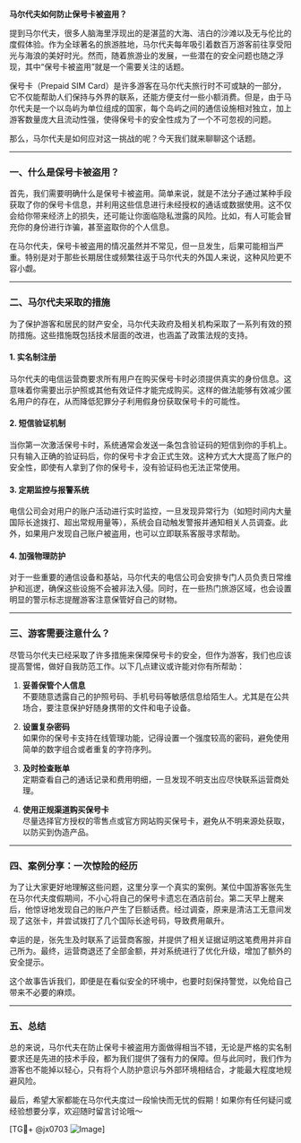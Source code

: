 **马尔代夫如何防止保号卡被盗用？**

提到马尔代夫，很多人脑海里浮现出的是湛蓝的大海、洁白的沙滩以及无与伦比的度假体验。作为全球著名的旅游胜地，马尔代夫每年吸引着数百万游客前往享受阳光与海浪的美好时光。然而，随着旅游业的发展，一些潜在的安全问题也随之浮现，其中“保号卡被盗用”就是一个需要关注的话题。

保号卡（Prepaid SIM Card）是许多游客在马尔代夫旅行时不可或缺的一部分，它不仅能帮助人们保持与外界的联系，还能方便支付一些小额消费。但是，由于马尔代夫是一个以岛屿为单位组成的国家，每个岛屿之间的通信设施相对独立，加上游客数量庞大且流动性强，使得保号卡的安全性成为了一个不可忽视的问题。

那么，马尔代夫是如何应对这一挑战的呢？今天我们就来聊聊这个话题。

---

### 一、什么是保号卡被盗用？

首先，我们需要明确什么是保号卡被盗用。简单来说，就是不法分子通过某种手段获取了你的保号卡信息，并利用这些信息进行未经授权的通话或数据使用。这不仅会给你带来经济上的损失，还可能让你面临隐私泄露的风险。比如，有人可能会冒充你的身份进行诈骗，甚至盗取你的个人信息。

在马尔代夫，保号卡被盗用的情况虽然并不常见，但一旦发生，后果可能相当严重。特别是对于那些长期居住或频繁往返于马尔代夫的外国人来说，这种风险更不容小觑。

---

### 二、马尔代夫采取的措施

为了保护游客和居民的财产安全，马尔代夫政府及相关机构采取了一系列有效的预防措施。这些措施既包括技术层面的改进，也涵盖了政策法规的支持。

#### 1. **实名制注册**
马尔代夫的电信运营商要求所有用户在购买保号卡时必须提供真实的身份信息。这意味着你需要出示护照或其他有效证件才能完成购买。这样的做法能够有效减少匿名用户的存在，从而降低犯罪分子利用假身份获取保号卡的可能性。

#### 2. **短信验证机制**
当你第一次激活保号卡时，系统通常会发送一条包含验证码的短信到你的手机上。只有输入正确的验证码后，你的保号卡才会正式生效。这种方式大大提高了账户的安全性，即使有人拿到了你的保号卡，没有验证码也无法正常使用。

#### 3. **定期监控与报警系统**
电信公司会对用户的账户活动进行实时监控，一旦发现异常行为（如短时间内大量国际长途拨打、超出常规用量等），系统会自动触发警报并通知相关人员调查。此外，如果用户发现自己账户被盗用，也可以立即联系客服寻求帮助。

#### 4. **加强物理防护**
对于一些重要的通信设备和基站，马尔代夫的电信公司会安排专门人员负责日常维护和巡逻，确保这些设施不会被非法入侵。同时，在一些热门旅游区域，也会设置明显的警示标志提醒游客注意保管好自己的财物。

---

### 三、游客需要注意什么？

尽管马尔代夫已经采取了许多措施来保障保号卡的安全，但作为游客，我们也应该提高警惕，做好自我防范工作。以下几点建议或许能对你有所帮助：

1. **妥善保管个人信息**  
   不要随意透露自己的护照号码、手机号码等敏感信息给陌生人。尤其是在公共场合，要注意保护好随身携带的文件和电子设备。

2. **设置复杂密码**  
   如果你的保号卡支持在线管理功能，记得设置一个强度较高的密码，避免使用简单的数字组合或者重复的字符序列。

3. **及时检查账单**  
   定期查看自己的通话记录和费用明细，一旦发现不明支出应尽快联系运营商处理。

4. **使用正规渠道购买保号卡**  
   尽量选择官方授权的零售点或官方网站购买保号卡，避免从不明来源处获取，以防买到伪造产品。

---

### 四、案例分享：一次惊险的经历

为了让大家更好地理解这些问题，这里分享一个真实的案例。某位中国游客张先生在马尔代夫度假期间，不小心将自己的保号卡遗忘在酒店前台。第二天早上醒来后，他惊讶地发现自己的账户产生了巨额话费。经过调查，原来是清洁工无意间发现了这张卡，并尝试拨打了几个国际长途号码，导致费用飙升。

幸运的是，张先生及时联系了运营商客服，并提供了相关证据证明这笔费用并非自己所为。最终，运营商退还了全部金额，并对系统进行了优化升级，增加了额外的安全提示。

这个故事告诉我们，即便是在看似安全的环境中，也要时刻保持警觉，以免给自己带来不必要的麻烦。

---

### 五、总结

总的来说，马尔代夫在防止保号卡被盗用方面做得相当不错，无论是严格的实名制要求还是先进的技术手段，都为我们提供了强有力的保障。但与此同时，我们作为游客也不能掉以轻心，只有将个人防护意识与外部环境相结合，才能最大程度地规避风险。

最后，希望大家都能在马尔代夫度过一段愉快而无忧的假期！如果你有任何疑问或经验想要分享，欢迎随时留言讨论哦～  

[TG💪+ @jx0703 ![Image](https://github.com/user-attachments/assets/dbca1d08-cadb-493c-b0ec-ad6f7a83f270)]